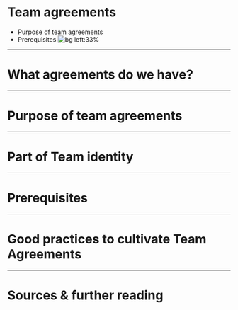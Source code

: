 <!-- _class: lead invert -->
<!-- _paginate: false -->
# Team agreements
+ Purpose of team agreements
+ Prerequisites
![bg left:33%][horizon]
<!-- Additional information
Objective:
    * 
    * 
    * 
Agenda:
    * 
    * 
-->

---
<!-- _class: lead -->
# What agreements do we have?
<!-- Additional information 
How many can we count that we practice?
What was the need that sparked it?
Do we all follow it?
Is it still relevant today?
-->

---
# Purpose of team agreements
<!-- Additional information -->

---
# Part of Team identity
<!-- Additional information -->

---
# Prerequisites
<!-- Additional information -->

---
# Good practices to cultivate Team Agreements
<!-- Additional information -->




---
# Sources & further reading

[horizon]: ../imgs/dominik-lange-ZUvF7qEIcVI-unsplash.jpg "Photo by Dominik Lange on Unsplash https://unsplash.com/photos/ZUvF7qEIcVI"
